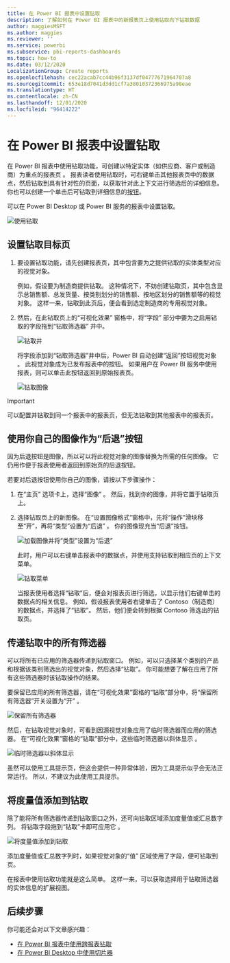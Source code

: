 ```yaml
---
title: 在 Power BI 报表中设置钻取
description: 了解如何在 Power BI 报表中的新报表页上使用钻取向下钻取数据
author: maggiesMSFT
ms.author: maggies
ms.reviewer: ''
ms.service: powerbi
ms.subservice: pbi-reports-dashboards
ms.topic: how-to
ms.date: 03/12/2020
LocalizationGroup: Create reports
ms.openlocfilehash: cec22acab7cc44b96f3137df04777671964707a8
ms.sourcegitcommit: 653e18d7041d3dd1cf7a38010372366975a98eae
ms.translationtype: HT
ms.contentlocale: zh-CN
ms.lasthandoff: 12/01/2020
ms.locfileid: "96414222"
---
```

# <a name="set-up-drill-through-in-power-bi-reports"></a>在 Power BI 报表中设置钻取
在 Power BI 报表中使用钻取功能，可创建以特定实体（如供应商、客户或制造商）为重点的报表页  。 报表读者使用钻取时，可右键单击其他报表页中的数据点，然后钻取到具有针对性的页面，以获取针对此上下文进行筛选后的详细信息。 你也可以创建一个单击后可钻取到详细信息的[按钮](desktop-drill-through-buttons.md)。

可以在 Power BI Desktop 或 Power BI 服务的报表中设置钻取。

![使用钻取](media/desktop-drillthrough/power-bi-drill-through-right-click.png)

## <a name="set-up-the-drill-through-destination-page"></a>设置钻取目标页
1. 要设置钻取功能，请先创建报表页，其中包含要为之提供钻取的实体类型对应的视觉对象。 

    例如，假设要为制造商提供钻取。 这种情况下，不妨创建钻取页，其中包含显示总销售额、总发货量、按类别划分的销售额、按地区划分的销售额等的视觉对象。 这样一来，钻取到此页后，便会看到选定制造商的专用视觉对象。

2. 然后，在此钻取页上的“可视化效果”  窗格中，将“字段”  部分中要为之启用钻取的字段拖到“钻取筛选器”  井中。

    ![钻取井](media/desktop-drillthrough/drillthrough_02.png)

    将字段添加到“钻取筛选器”井中后，Power BI 自动创建“返回”按钮视觉对象   。 此视觉对象成为已发布报表中的按钮。 如果用户在 Power BI 服务中使用报表，则可以单击此按钮返回到原始报表页。

    ![钻取图像](media/desktop-drillthrough/drillthrough_03.png)

> [!IMPORTANT]
> 可以配置并钻取到同一个报表中的报表页，但无法钻取到其他报表中的报表页。  



## <a name="use-your-own-image-for-a-back-button"></a>使用你自己的图像作为“后退”按钮    
 因为后退按钮是图像，所以可以将此视觉对象的图像替换为所需的任何图像。 它仍用作便于报表使用者返回到原始页的后退按钮。 

若要对后退按钮使用你自己的图像，请按以下步骤操作：

1. 在“主页”  选项卡上，选择“图像”  。 然后，找到你的图像，并将它置于钻取页上。

2. 选择钻取页上的新图像。 在“设置图像格式”窗格中，先将“操作”滑块移至“开”，再将“类型”设置为“后退”      。 你的图像现充当“后退”按钮。

    ![加载图像并将“类型”设置为“后退”](media/desktop-drillthrough/drillthrough_05.png)

    
     此时，用户可以右键单击报表中的数据点，并使用支持钻取到相应页的上下文菜单。 

    ![钻取菜单](media/desktop-drillthrough/drillthrough_04.png)

    当报表使用者选择“钻取”后，便会对报表页进行筛选，以显示他们右键单击的数据点的相关信息。 例如，假设报表使用者右键单击了 Contoso（制造商）的数据点，并选择了“钻取”。 然后，他们便会转到根据 Contoso 筛选出的钻取页。

## <a name="pass-all-filters-in-drill-through"></a>传递钻取中的所有筛选器

可以将所有已应用的筛选器传递到钻取窗口。 例如，可以只选择某个类别的产品和根据该类别筛选出的视觉对象，然后选择“钻取”。 你可能想要了解在应用了所有这些筛选器时该钻取操作的结果。

要保留已应用的所有筛选器，请在“可视化效果”窗格的“钻取”部分中，将“保留所有筛选器”开关设置为“开”     。 

![保留所有筛选器](media/desktop-drillthrough/drillthrough_06.png)

然后，在钻取视觉对象时，可看到因源视觉对象应用了临时筛选器而应用的筛选器。 在“可视化效果”窗格的“钻取”部分中，这些临时筛选器以斜体显示   。 

![临时筛选器以斜体显示](media/desktop-drillthrough/drillthrough_07.png)

虽然可以使用工具提示页，但这会提供一种异常体验，因为工具提示似乎会无法正常运行。 所以，不建议为此使用工具提示。

## <a name="add-a-measure-to-drill-through"></a>将度量值添加到钻取

除了能将所有筛选器传递到钻取窗口之外，还可向钻取区域添加度量值或汇总数字列。 将钻取字段拖到“钻取”卡即可应用它  。 

![将度量值添加到钻取](media/desktop-drillthrough/drillthrough_08.png)

添加度量值或汇总数字列时，如果视觉对象的“值”  区域使用了字段，便可钻取到页。

在报表中使用钻取功能就是这么简单。 这样一来，可以获取选择用于钻取筛选器的实体信息的扩展视图。

## <a name="next-steps"></a>后续步骤

你可能还会对以下文章感兴趣：

* [在 Power BI 报表中使用跨报表钻取](desktop-cross-report-drill-through.md)
* [在 Power BI Desktop 中使用切片器](../visuals/power-bi-visualization-slicers.md)
